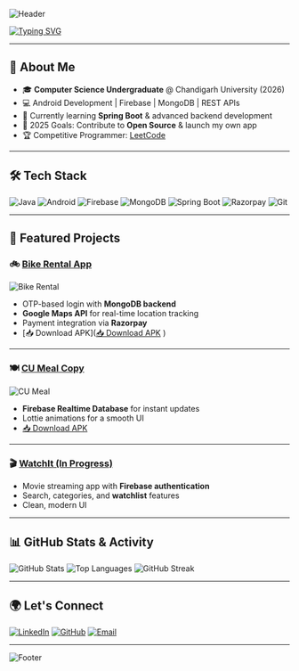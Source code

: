 <!-- Profile Banner -->
![Header](https://capsule-render.vercel.app/api?type=waving&color=0A74DA&height=200&section=header&text=Hi,%20I'm%20Aditya%20Sharma%20👋&fontSize=40&fontColor=ffffff&animation=fadeIn&fontAlignY=35&desc=Java%20Developer%20|%20Android%20Apps%20|%20Backend%20Engineer&descAlignY=60&descAlign=50)

<!-- Typing Animation -->
[![Typing SVG](https://readme-typing-svg.demolab.com?font=Fira+Code&size=24&duration=3000&pause=1000&color=00F7FF&width=800&lines=Passionate+Java+%26+Android+Developer;Building+Impactful+Tech+Solutions;Always+Learning+New+Technologies)](https://git.io/typing-svg)

---

## 🚀 About Me
- 🎓 **Computer Science Undergraduate** @ Chandigarh University (2026)
- 💻 Android Development | Firebase | MongoDB | REST APIs
- 🌱 Currently learning **Spring Boot** & advanced backend development
- 🎯 2025 Goals: Contribute to **Open Source** & launch my own app
- 🏆 Competitive Programmer: [LeetCode](https://leetcode.com/u/Ady_21850/)

---

## 🛠 Tech Stack
![Java](https://img.shields.io/badge/Java-ED8B00?style=for-the-badge&logo=openjdk&logoColor=white)
![Android](https://img.shields.io/badge/Android-3DDC84?style=for-the-badge&logo=android&logoColor=white)
![Firebase](https://img.shields.io/badge/Firebase-FFCA28?style=for-the-badge&logo=firebase&logoColor=black)
![MongoDB](https://img.shields.io/badge/MongoDB-4EA94B?style=for-the-badge&logo=mongodb&logoColor=white)
![Spring Boot](https://img.shields.io/badge/SpringBoot-6DB33F?style=for-the-badge&logo=springboot&logoColor=white)
![Razorpay](https://img.shields.io/badge/Razorpay-0A74DA?style=for-the-badge&logo=razorpay&logoColor=white)
![Git](https://img.shields.io/badge/Git-F05032?style=for-the-badge&logo=git&logoColor=white)

---

## 📌 Featured Projects

### 🚲 [Bike Rental App](https://github.com/AdY21850/Bike_Rental)
![Bike Rental](https://img.shields.io/badge/Download%20APK-0A74DA?style=for-the-badge&logo=android&logoColor=white)
- OTP-based login with **MongoDB backend**
- **Google Maps API** for real-time location tracking
- Payment integration via **Razorpay**
- [📥 Download APK]([📥 Download APK]([https://raw.githubusercontent.com/AdY21850/Bike_Rental/main/app-debug.apk](https://github.com/AdY21850/Android-Development/raw/refs/heads/main/Bike%20Rental/bikerentalcu/app/build/outputs/apk/debug/app-debug.apk))
)

---

### 🍽 [CU Meal Copy](https://github.com/AdY21850/CUMealAndroidClone)
![CU Meal](https://img.shields.io/badge/Download%20APK-FFCA28?style=for-the-badge&logo=android&logoColor=black)
- **Firebase Realtime Database** for instant updates
- Lottie animations for a smooth UI
- [📥 Download APK](https://github.com/AdY21850/CUMealAndroidClone/raw/refs/heads/main/app-debug.apk)

---

### 🎬 [WatchIt (In Progress)](https://github.com/AdY21850/watchIt)
- Movie streaming app with **Firebase authentication**
- Search, categories, and **watchlist** features
- Clean, modern UI

---

## 📊 GitHub Stats & Activity
![GitHub Stats](https://github-readme-stats.vercel.app/api?username=AdY21850&show_icons=true&theme=tokyonight&hide_border=true)
![Top Languages](https://github-readme-stats.vercel.app/api/top-langs/?username=AdY21850&layout=compact&theme=tokyonight&hide_border=true)
![GitHub Streak](https://github-readme-streak-stats.herokuapp.com/?user=AdY21850&theme=tokyonight&hide_border=true)

---

## 🌍 Let's Connect
[![LinkedIn](https://img.shields.io/badge/LinkedIn-0A66C2?style=for-the-badge&logo=linkedin&logoColor=white)](https://www.linkedin.com/in/aditya-sharma-0a3982270/)
[![GitHub](https://img.shields.io/badge/GitHub-171515?style=for-the-badge&logo=github&logoColor=white)](https://github.com/AdY21850)
[![Email](https://img.shields.io/badge/Email-D14836?style=for-the-badge&logo=gmail&logoColor=white)](mailto:adityasharma21850@gmail.com)

---

<!-- Footer -->
![Footer](https://capsule-render.vercel.app/api?type=waving&color=0A74DA&height=100&section=footer)
